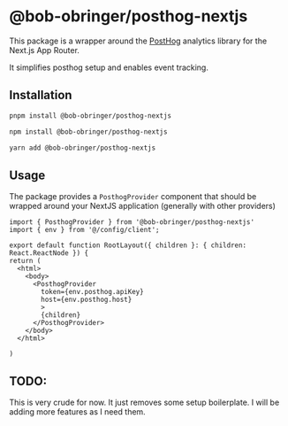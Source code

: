 # @bob-obringer/posthog-nextjs

This package is a wrapper around the [PostHog](https://posthog.com/) analytics library for the Next.js App Router.

It simplifies posthog setup and enables event tracking.

## Installation

```bash
pnpm install @bob-obringer/posthog-nextjs
```

```bash
npm install @bob-obringer/posthog-nextjs
```

```bash
yarn add @bob-obringer/posthog-nextjs
```

## Usage

The package provides a `PosthogProvider` component that should be
wrapped around your NextJS application (generally with other providers)

```tsx
import { PosthogProvider } from '@bob-obringer/posthog-nextjs'
import { env } from '@/config/client';

export default function RootLayout({ children }: { children: React.ReactNode }) {
return (
  <html>
    <body>
      <PosthogProvider
        token={env.posthog.apiKey}
        host={env.posthog.host}
        >
        {children}
      </PosthogProvider>
    </body>
  </html>

)
```

## TODO:

This is very crude for now. It just removes some setup boilerplate. I will be adding more features as I need them.
